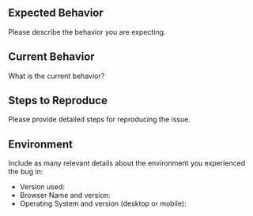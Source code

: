## Expected Behavior

Please describe the behavior you are expecting.

## Current Behavior

What is the current behavior?

## Steps to Reproduce

Please provide detailed steps for reproducing the issue.

## Environment

Include as many relevant details about the environment you experienced the bug in:
* Version used:
* Browser Name and version:
* Operating System and version (desktop or mobile):
